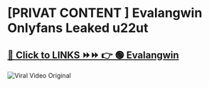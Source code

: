 
 # [PRIVAT CONTENT ] Evalangwin Onlyfans Leaked u22ut

## <h2><a href="https://clipsfans.com/Evalangwin&ref=git">🔗 Click to LINKS ⏩⏩ 👉 🟢 Evalangwin </a></h2>

<a href="https://clipsfans.com/Evalangwin&ref=git" rel="nofollow" data-target="animated-image.originalLink"><img src="https://i.ibb.co.com/xMMVF88/686577567.gif" alt="Viral Video Original" style="max-width: 100%; display: inline-block;" data-target="animated-image.originalImage"></a>

